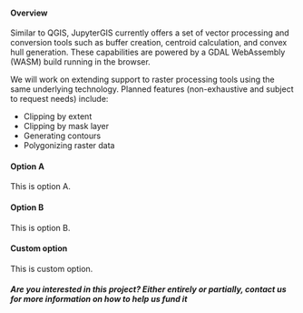 #### Overview
Similar to QGIS, JupyterGIS currently offers a set of vector processing and conversion tools such as buffer creation, centroid calculation, and convex hull generation. These capabilities are powered by a GDAL WebAssembly (WASM) build running in the browser.

We will work on extending support to raster processing tools using the same underlying technology. Planned features (non-exhaustive and subject to request needs) include:

- Clipping by extent
- Clipping by mask layer
- Generating contours
- Polygonizing raster data

#### Option A
This is option A.

#### Option B
This is option B.

#### Custom option
This is custom option.


##### Are you interested in this project? Either entirely or partially, contact us for more information on how to help us fund it